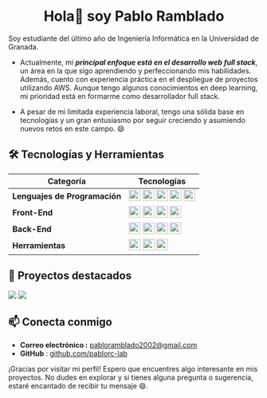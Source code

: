 <h1 align="center">Hola👋 soy Pablo Ramblado</h1>

Soy estudiante del último año de Ingeniería Informática en la Universidad de Granada.  

- Actualmente, mi ***principal enfoque está en el desarrollo web full stack***, un área en la que sigo aprendiendo y perfeccionando mis habilidades. Además, cuento con experiencia práctica en el despliegue de proyectos utilizando AWS. Aunque tengo algunos conocimientos en deep learning, mi prioridad está en formarme como desarrollador full stack.  

- A pesar de mi limitada experiencia laboral, tengo una sólida base en tecnologías y un gran entusiasmo por seguir creciendo y asumiendo nuevos retos en este campo. 😄

## 🛠️ Tecnologías y Herramientas
| Categoría               | Tecnologías                                                                                                                |
|-------------------------|----------------------------------------------------------------------------------------------------------------------------|
| **Lenguajes de Programación** | <img src="https://img.shields.io/badge/JavaScript-F7DF1E?logo=javascript&logoColor=000" height="23" width="auto"> <img src="https://img.shields.io/badge/Java-%23ED8B00.svg?logo=openjdk&logoColor=white" height="23" width="auto"> <img src="https://img.shields.io/badge/Python-3776AB?logo=python&logoColor=fff" height="23" width="auto"> <img src="https://img.shields.io/badge/php-%23777BB4.svg?&logo=php&logoColor=white" height="23" width="auto"> <img src="https://img.shields.io/badge/C++-%2300599C.svg?logo=c%2B%2B&logoColor=white" height="23" width="auto"> |
| **Front-End**            | <img src="https://img.shields.io/badge/HTML-%23E34F26.svg?logo=html5&logoColor=white" height="23" width="auto"> <img src="https://img.shields.io/badge/CSS-1572B6?logo=css3&logoColor=fff" height="23" width="auto"> <img src="https://img.shields.io/badge/React-%2320232a.svg?logo=react&logoColor=%2361DAFB)" height="23" width="auto"> <img src="https://img.shields.io/badge/Tailwind%20CSS-%2338B2AC.svg?logo=tailwind-css&logoColor=white" height="23" width="auto"> |
| **Back-End**             | <img src="https://img.shields.io/badge/Spring%20Boot-6DB33F?logo=springboot&logoColor=fff" height="23" width="auto"> <img src="https://img.shields.io/badge/MySQL-4479A1?logo=mysql&logoColor=fff" height="23" width="auto"> <img src="https://img.shields.io/badge/SQLite-%2307405e.svg?logo=sqlite&logoColor=white" height="23" width="auto"> <img src="https://img.shields.io/badge/MongoDB-%234ea94b.svg?logo=mongodb&logoColor=white" height="23" width="auto"> |
| **Herramientas**         | <img src="https://img.shields.io/badge/Git-F05032?logo=git&logoColor=fff" height="23" width="auto"> <img src="https://img.shields.io/badge/GitHub-%23121011.svg?logo=github&logoColor=white" height="23" width="auto"> <img src="https://img.shields.io/badge/Linux-FCC624?logo=linux&logoColor=black" height="23" width="auto"> |


## 🌱 Proyectos destacados
[![](https://github-readme-stats.vercel.app/api/pin/?username=pablorc-lab&repo=TFG&bg_color=000000&title_color=fff&text_color=fff)](https://github.com/pablorc-lab/TFG)
[![](https://github-readme-stats.vercel.app/api/pin/?username=pablorc-lab&repo=princ_act&bg_color=000000&title_color=fff&text_color=fff)](https://github.com/pablorc-lab/princ_act)


## 📫 Conecta conmigo
- **Correo electrónico :** [pabloramblado2002@gmail.com](mailto:pabloramblado2002@gmail.com)
- **GitHub** : [github.com/pablorc-lab](https://github.com/pablorc-lab)

¡Gracias por visitar mi perfil! Espero que encuentres algo interesante en mis proyectos. No dudes en explorar y si tienes alguna pregunta o sugerencia, estaré encantado de recibir tu mensaje 😄.

<!--
**pablorc-lab/pablorc-lab** is a ✨ _special_ ✨ repository because its `README.md` (this file) appears on your GitHub profile.

Here are some ideas to get you started:

- 🔭 I’m currently working on ...
- 🌱 I’m currently learning ...
- 👯 I’m looking to collaborate on ...
- 🤔 I’m looking for help with ...
- 💬 Ask me about ...
- 📫 How to reach me: ...
- 😄 Pronouns: ...
- ⚡ Fun fact: ...
-->
